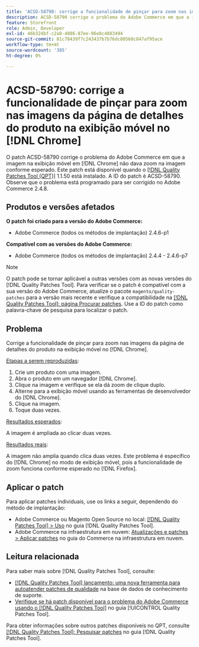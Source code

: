 ```yaml
---
title: 'ACSD-58790: corrige a funcionalidade de pinçar para zoom nas imagens da página de detalhes do produto na exibição móvel no [!DNL Chrome]'
description: ACSD-58790 corrige o problema do Adobe Commerce em que a imagem na exibição móvel em  [!DNL Chrome]  não dava zoom na imagem conforme esperado.
feature: Storefront
role: Admin, Developer
exl-id: 46b324bf-c2a0-4086-87ee-96e8c4883494
source-git-commit: 81c78439f7c243437b7b76dc80560c847af95ace
workflow-type: tm+mt
source-wordcount: '385'
ht-degree: 0%

---
```


# ACSD-58790: corrige a funcionalidade de pinçar para zoom nas imagens da página de detalhes do produto na exibição móvel no [!DNL Chrome]

O patch ACSD-58790 corrige o problema do Adobe Commerce em que a imagem na exibição móvel em [!DNL Chrome] não dava zoom na imagem conforme esperado. Este patch está disponível quando o [[!DNL Quality Patches Tool (QPT)]](https://experienceleague.adobe.com/en/docs/commerce-knowledge-base/kb/announcements/commerce-announcements/magento-quality-patches-released-new-tool-to-self-serve-quality-patches) 1.1.50 está instalado. A ID do patch é ACSD-58790. Observe que o problema está programado para ser corrigido no Adobe Commerce 2.4.8.

## Produtos e versões afetados

**O patch foi criado para a versão do Adobe Commerce:**

* Adobe Commerce (todos os métodos de implantação) 2.4.6-p1

**Compatível com as versões do Adobe Commerce:**

* Adobe Commerce (todos os métodos de implantação) 2.4.4 - 2.4.6-p7

>[!NOTE]
>
>O patch pode se tornar aplicável a outras versões com as novas versões do [!DNL Quality Patches Tool]. Para verificar se o patch é compatível com a sua versão do Adobe Commerce, atualize o pacote `magento/quality-patches` para a versão mais recente e verifique a compatibilidade na [[!DNL Quality Patches Tool]: página Procurar patches](https://experienceleague.adobe.com/tools/commerce-quality-patches/index.html). Use a ID do patch como palavra-chave de pesquisa para localizar o patch.

## Problema

Corrige a funcionalidade de pinçar para zoom nas imagens da página de detalhes do produto na exibição móvel no [!DNL Chrome].

<u>Etapas a serem reproduzidas</u>:

1. Crie um produto com uma imagem.
1. Abra o produto em um navegador [!DNL Chrome].
1. Clique na imagem e verifique se ela dá zoom de clique duplo.
1. Alterne para a exibição móvel usando as ferramentas de desenvolvedor do [!DNL Chrome].
1. Clique na imagem.
1. Toque duas vezes.

<u>Resultados esperados</u>:

A imagem é ampliada ao clicar duas vezes.

<u>Resultados reais</u>:

A imagem não amplia quando clica duas vezes. Este problema é específico do [!DNL Chrome] no modo de exibição móvel, pois a funcionalidade de zoom funciona conforme esperado no [!DNL Firefox].

## Aplicar o patch

Para aplicar patches individuais, use os links a seguir, dependendo do método de implantação:

* Adobe Commerce ou Magento Open Source no local: [[!DNL Quality Patches Tool] > Uso](/help/tools/quality-patches-tool/usage.md) no guia [!DNL Quality Patches Tool].
* Adobe Commerce na infraestrutura em nuvem: [Atualizações e patches > Aplicar patches](https://experienceleague.adobe.com/docs/commerce-cloud-service/user-guide/develop/upgrade/apply-patches.html) no guia do Commerce na infraestrutura em nuvem.

## Leitura relacionada

Para saber mais sobre [!DNL Quality Patches Tool], consulte:

* [[!DNL Quality Patches Tool] lançamento: uma nova ferramenta para autoatender patches de qualidade](https://experienceleague.adobe.com/en/docs/commerce-knowledge-base/kb/announcements/commerce-announcements/magento-quality-patches-released-new-tool-to-self-serve-quality-patches) na base de dados de conhecimento de suporte.
* [Verifique se há patch disponível para o problema do Adobe Commerce usando o  [!DNL Quality Patches Tool]](/help/tools/quality-patches-tool/patches-available-in-qpt/check-patch-for-magento-issue-with-magento-quality-patches.md) no guia [!UICONTROL Quality Patches Tool].


Para obter informações sobre outros patches disponíveis no QPT, consulte [[!DNL Quality Patches Tool]: Pesquisar patches](https://experienceleague.adobe.com/tools/commerce-quality-patches/index.html) no guia [!DNL Quality Patches Tool].
